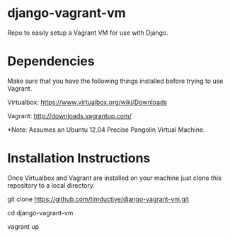 django-vagrant-vm
=================
Repo to easily setup a Vagrant VM for use with Django.


Dependencies
============
Make sure that you have the following things installed before trying to use Vagrant.

Virtualbox:
https://www.virtualbox.org/wiki/Downloads

Vagrant:
http://downloads.vagrantup.com/

*Note: Assumes an Ubuntu 12.04 Precise Pangolin Virtual Machine.

Installation Instructions
=========================
Once Virtualbox and Vagrant are installed on your machine just clone this repository to a local directory.

git clone https://github.com/timductive/django-vagrant-vm.git

cd django-vagrant-vm

vagrant up
